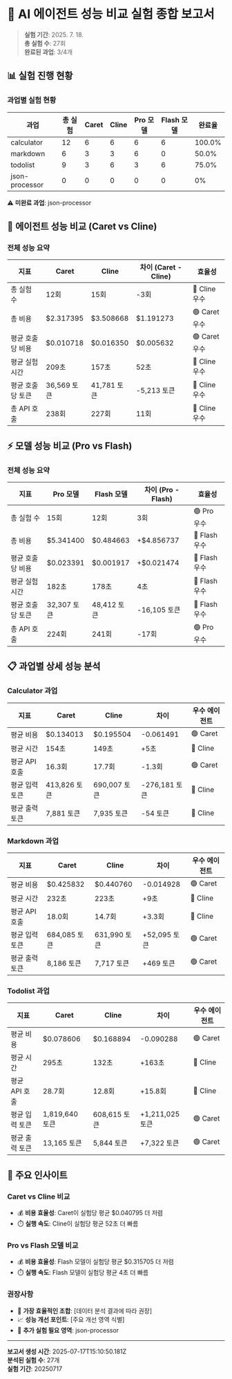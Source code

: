 # 🧪 AI 에이전트 성능 비교 실험 종합 보고서

> **실험 기간**: 2025. 7. 18.  
> **총 실험 수**: 27회  
> **완료된 과업**: 3/4개  

## 📊 실험 진행 현황

### 과업별 실험 현황
| 과업 | 총 실험 | Caret | Cline | Pro 모델 | Flash 모델 | 완료율 |
|---|---|---|---|---|---|---|
| calculator | 12 | 6 | 6 | 6 | 6 | 100.0% |
| markdown | 6 | 3 | 3 | 6 | 0 | 50.0% |
| todolist | 9 | 3 | 6 | 3 | 6 | 75.0% |
| json-processor | 0 | 0 | 0 | 0 | 0 | 0% |

⚠️ **미완료 과업**: json-processor

## 🤖 에이전트 성능 비교 (Caret vs Cline)

### 전체 성능 요약
| 지표 | Caret | Cline | 차이 (Caret - Cline) | 효율성 |
|---|---|---|---|---|
| 총 실험 수 | 12회 | 15회 | -3회 | 🔴 Cline 우수 |
| 총 비용 | $2.317395 | $3.508668 | $1.191273 | 🟢 Caret 우수 |
| 평균 호출당 비용 | $0.010718 | $0.016350 | $0.005632 | 🟢 Caret 우수 |
| 평균 실험 시간 | 209초 | 157초 | 52초 | 🔴 Cline 우수 |
| 평균 호출당 토큰 | 36,569 토큰 | 41,781 토큰 | -5,213 토큰 | 🔴 Cline 우수 |
| 총 API 호출 | 238회 | 227회 | 11회 | 🔴 Cline 우수 |

## ⚡ 모델 성능 비교 (Pro vs Flash)

### 전체 성능 요약
| 지표 | Pro 모델 | Flash 모델 | 차이 (Pro - Flash) | 효율성 |
|---|---|---|---|---|
| 총 실험 수 | 15회 | 12회 | 3회 | 🟢 Pro 우수 |
| 총 비용 | $5.341400 | $0.484663 | +$4.856737 | 🔴 Flash 우수 |
| 평균 호출당 비용 | $0.023391 | $0.001917 | +$0.021474 | 🔴 Flash 우수 |
| 평균 실험 시간 | 182초 | 178초 | 4초 | 🔴 Flash 우수 |
| 평균 호출당 토큰 | 32,307 토큰 | 48,412 토큰 | -16,105 토큰 | 🔴 Flash 우수 |
| 총 API 호출 | 224회 | 241회 | -17회 | 🟢 Pro 우수 |

## 📋 과업별 상세 성능 분석

### Calculator 과업

| 지표 | Caret | Cline | 차이 | 우수 에이전트 |
|---|---|---|---|---|
| 평균 비용 | $0.134013 | $0.195504 | -0.061491 | 🟢 Caret |
| 평균 시간 | 154초 | 149초 | +5초 | 🔴 Cline |
| 평균 API 호출 | 16.3회 | 17.7회 | -1.3회 | 🟢 Caret |
| 평균 입력 토큰 | 413,826 토큰 | 690,007 토큰 | -276,181 토큰 | 🔴 Cline |
| 평균 출력 토큰 | 7,881 토큰 | 7,935 토큰 | -54 토큰 | 🔴 Cline |

### Markdown 과업

| 지표 | Caret | Cline | 차이 | 우수 에이전트 |
|---|---|---|---|---|
| 평균 비용 | $0.425832 | $0.440760 | -0.014928 | 🟢 Caret |
| 평균 시간 | 232초 | 223초 | +9초 | 🔴 Cline |
| 평균 API 호출 | 18.0회 | 14.7회 | +3.3회 | 🔴 Cline |
| 평균 입력 토큰 | 684,085 토큰 | 631,990 토큰 | +52,095 토큰 | 🟢 Caret |
| 평균 출력 토큰 | 8,186 토큰 | 7,717 토큰 | +469 토큰 | 🟢 Caret |

### Todolist 과업

| 지표 | Caret | Cline | 차이 | 우수 에이전트 |
|---|---|---|---|---|
| 평균 비용 | $0.078606 | $0.168894 | -0.090288 | 🟢 Caret |
| 평균 시간 | 295초 | 132초 | +163초 | 🔴 Cline |
| 평균 API 호출 | 28.7회 | 12.8회 | +15.8회 | 🔴 Cline |
| 평균 입력 토큰 | 1,819,640 토큰 | 608,615 토큰 | +1,211,025 토큰 | 🟢 Caret |
| 평균 출력 토큰 | 13,165 토큰 | 5,844 토큰 | +7,322 토큰 | 🟢 Caret |

## 🎯 주요 인사이트

### Caret vs Cline 비교
- 💰 **비용 효율성**: Caret이 실험당 평균 $0.040795 더 저렴
- ⏱️ **실행 속도**: Cline이 실험당 평균 52초 더 빠름

### Pro vs Flash 모델 비교
- 💰 **비용 효율성**: Flash 모델이 실험당 평균 $0.315705 더 저렴
- ⏱️ **실행 속도**: Flash 모델이 실험당 평균 4초 더 빠름

### 권장사항
- 🎯 **가장 효율적인 조합**: [데이터 분석 결과에 따라 권장]
- 📈 **성능 개선 포인트**: [주요 개선 영역 식별]
- 🔄 **추가 실험 필요 영역**: json-processor

---

**보고서 생성 시간**: 2025-07-17T15:10:50.181Z  
**분석된 실험 수**: 27개  
**실험 기간**: 20250717
